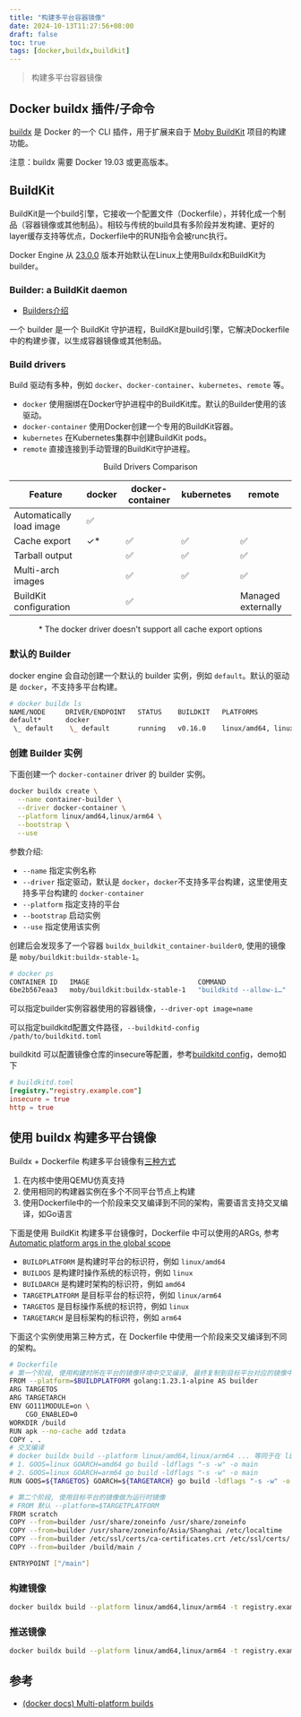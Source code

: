 ```yaml
---
title: "构建多平台容器镜像"
date: 2024-10-13T11:27:56+08:00
draft: false
toc: true
tags: [docker,buildx,buildkit]
---
```


> 构建多平台容器镜像

## Docker buildx 插件/子命令

[buildx](https://github.com/docker/buildx) 是 Docker 的一个 CLI 插件，用于扩展来自于 [Moby BuildKit](https://github.com/moby/buildkit) 项目的构建功能。

注意：buildx 需要 Docker 19.03 或更高版本。

## BuildKit

BuildKit是一个build引擎，它接收一个配置文件（Dockerfile），并转化成一个制品（容器镜像或其他制品）。相较与传统的build具有多阶段并发构建、更好的layer缓存支持等优点，Dockerfile中的RUN指令会被runc执行。

Docker Engine 从 [23.0.0](https://docs.docker.com/engine/release-notes/23.0/#2300) 版本开始默认在Linux上使用Buildx和BuildKit为builder。

### Builder: a BuildKit daemon

- [Builders介绍](https://docs.docker.com/build/builders/)

一个 builder 是一个 BuildKit 守护进程，BuildKit是build引擎，它解决Dockerfile中的构建步骤，以生成容器镜像或其他制品。

### Build drivers

Build 驱动有多种，例如 `docker`、`docker-container`、`kubernetes`、`remote` 等。

- `docker` 使用捆绑在Docker守护进程中的BuildKit库。默认的Builder使用的该驱动。
- `docker-container` 使用Docker创建一个专用的BuildKit容器。
- `kubernetes` 在Kubernetes集群中创建BuildKit pods。
- `remote` 直接连接到手动管理的BuildKit守护进程。

<div style="text-align: center;">Build Drivers Comparison</div>

| Feature                     | docker | docker-container | kubernetes | remote |
|-----------------------------|--------|------------------|------------|--------|
| Automatically load image     | ✅     |                  |            |        |
| Cache export                 | ✓*     | ✅               | ✅         | ✅     |
| Tarball output               |        | ✅               | ✅         | ✅     |
| Multi-arch images            |        | ✅               | ✅         | ✅     |
| BuildKit configuration       |        | ✅               |            | Managed externally |

<div style="text-align: center;">* The docker driver doesn't support all cache export options</div>

### 默认的 Builder

docker engine 会自动创建一个默认的 builder 实例，例如 `default`。默认的驱动是 `docker`，不支持多平台构建。

```bash
# docker buildx ls
NAME/NODE     DRIVER/ENDPOINT   STATUS    BUILDKIT   PLATFORMS
default*      docker                                 
 \_ default    \_ default       running   v0.16.0    linux/amd64, linux/amd64/v2, linux/amd64/v3, linux/386
```

### 创建 Builder 实例

下面创建一个 `docker-container` driver 的 builder 实例。

```bash
docker buildx create \
  --name container-builder \
  --driver docker-container \
  --platform linux/amd64,linux/arm64 \
  --bootstrap \
  --use
```

参数介绍:

- `--name` 指定实例名称
- `--driver` 指定驱动，默认是 `docker`，`docker`不支持多平台构建，这里使用支持多平台构建的 `docker-container`
- `--platform` 指定支持的平台
- `--bootstrap` 启动实例
- `--use` 指定使用该实例

创建后会发现多了一个容器 `buildx_buildkit_container-builder0`, 使用的镜像是 `moby/buildkit:buildx-stable-1`。

```bash
# docker ps
CONTAINER ID   IMAGE                           COMMAND                  CREATED          STATUS          PORTS   NAMES
6be2b567eaa3   moby/buildkit:buildx-stable-1   "buildkitd --allow-i…"   31 minutes ago   Up 31 minutes           buildx_buildkit_container-builder0
```

可以指定builder实例容器使用的容器镜像，`--driver-opt image=name`

可以指定buildkitd配置文件路径，`--buildkitd-config /path/to/buildkitd.toml`

buildkitd 可以配置镜像仓库的insecure等配置，参考[buildkitd config](https://github.com/moby/buildkit/blob/master/docs/buildkitd.toml.md)，demo如下

```toml
# buildkitd.toml
[registry."registry.example.com"]
insecure = true
http = true
```

## 使用 buildx 构建多平台镜像

Buildx + Dockerfile 构建多平台镜像有[三种方式](https://github.com/docker/buildx?tab=readme-ov-file#building-multi-platform-images)

1. 在内核中使用QEMU仿真支持
2. 使用相同的构建器实例在多个不同平台节点上构建
3. 使用Dockerfile中的一个阶段来交叉编译到不同的架构，需要语言支持交叉编译，如Go语言

下面是使用 BuildKit 构建多平台镜像时，Dockerfile 中可以使用的ARGs, 参考[Automatic platform args in the global scope](https://docs.docker.com/reference/dockerfile/#automatic-platform-args-in-the-global-scope)

- `BUILDPLATFORM` 是构建时平台的标识符，例如 `linux/amd64`
- `BUILDOS` 是构建时操作系统的标识符，例如 `linux`
- `BUILDARCH` 是构建时架构的标识符，例如 `amd64`
- `TARGETPLATFORM` 是目标平台的标识符，例如 `linux/arm64`
- `TARGETOS` 是目标操作系统的标识符，例如 `linux`
- `TARGETARCH` 是目标架构的标识符，例如 `arm64`

下面这个实例使用第三种方式，在 Dockerfile 中使用一个阶段来交叉编译到不同的架构。

```bash
# Dockerfile
# 第一个阶段, 使用构建时所在平台的镜像环境中交叉编译, 最终复制到目标平台对应的镜像中使用
FROM --platform=$BUILDPLATFORM golang:1.23.1-alpine AS builder
ARG TARGETOS
ARG TARGETARCH
ENV GO111MODULE=on \
    CGO_ENABLED=0
WORKDIR /build
RUN apk --no-cache add tzdata
COPY . .
# 交叉编译
# docker buildx build --platform linux/amd64,linux/arm64 ... 等同于在 linux/amd64 平台下执行
# 1. GOOS=linux GOARCH=amd64 go build -ldflags "-s -w" -o main
# 2. GOOS=linux GOARCH=arm64 go build -ldflags "-s -w" -o main
RUN GOOS=${TARGETOS} GOARCH=${TARGETARCH} go build -ldflags "-s -w" -o main

# 第二个阶段, 使用目标平台的镜像做为运行时镜像
# FROM 默认 --platform=$TARGETPLATFORM
FROM scratch
COPY --from=builder /usr/share/zoneinfo /usr/share/zoneinfo
COPY --from=builder /usr/share/zoneinfo/Asia/Shanghai /etc/localtime
COPY --from=builder /etc/ssl/certs/ca-certificates.crt /etc/ssl/certs/
COPY --from=builder /build/main /

ENTRYPOINT ["/main"]
```

### 构建镜像

```bash
docker buildx build --platform linux/amd64,linux/arm64 -t registry.example.com/my-image:latest .
```

### 推送镜像

```bash
docker buildx build --platform linux/amd64,linux/arm64 -t registry.example.com/my-image:latest --push .
```

## 参考

- [(docker docs) Multi-platform builds](https://docs.docker.com/build/building/multi-platform/)
